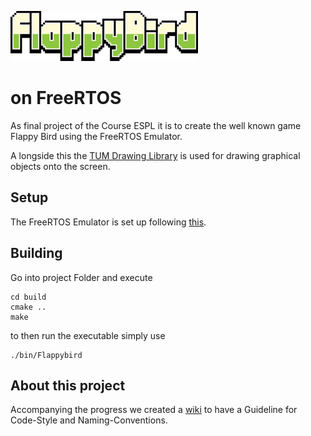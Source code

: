 ![Algorithm schema](./resources/images/FlappyBird.png) 

# on FreeRTOS

As final project of the Course ESPL it is to create the well known game Flappy Bird using the FreeRTOS Emulator.

A longside this the [TUM Drawing Library](https://alxhoff.github.io/FreeRTOS-Emulator/index.html) is used for drawing graphical objects onto the screen.

## Setup
The FreeRTOS Emulator is set up following [this](https://github.com/alxhoff/FreeRTOS-Emulator#freertos-emulator).

## Building
Go into project Folder and execute 
```
cd build
cmake ..
make
```
to then run the executable simply use
```
./bin/Flappybird
```

## About this project
Accompanying the progress we created a [wiki](https://github.com/leonstegmann/FlappyBird-FreeRTOS/wiki) to have a Guideline for Code-Style and Naming-Conventions.
 

